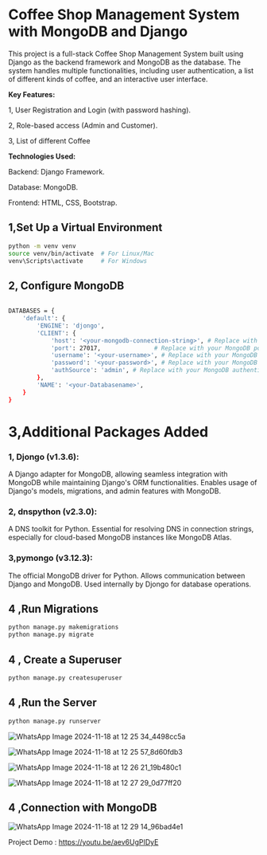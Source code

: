 
# Coffee Shop Management System with MongoDB and Django

This project is a full-stack Coffee Shop Management System built using Django as the backend framework and MongoDB as the database. The system handles multiple functionalities, including user authentication, a list of different kinds of coffee, and an interactive user interface.

**Key Features:**


1, User Registration and Login (with password hashing).

2, Role-based access (Admin and Customer).

3, List of different Coffee

**Technologies Used:**


Backend: Django Framework.

Database: MongoDB.

Frontend: HTML, CSS, Bootstrap.

##  1,Set Up a Virtual Environment



```bash
python -m venv venv
source venv/bin/activate  # For Linux/Mac
venv\Scripts\activate     # For Windows

```

##  2,  Configure MongoDB



```bash

DATABASES = {
    'default': {
        'ENGINE': 'djongo',
        'CLIENT': {
            'host': '<your-mongodb-connection-string>', # Replace with your MongoDB server address
            'port': 27017,               # Replace with your MongoDB port if different
            'username': '<your-username>', # Replace with your MongoDB username (optional)
            'password': '<your-password>', # Replace with your MongoDB password (optional)
            'authSource': 'admin', # Replace with your MongoDB authentication database (optional)
        },
        'NAME': '<your-Databasename>',
    }
}


```

# 3,Additional Packages Added

### 1, Djongo (v1.3.6):

A Django adapter for MongoDB, allowing seamless integration with MongoDB while maintaining Django's ORM functionalities.
Enables usage of Django's models, migrations, and admin features with MongoDB.

### 2, dnspython (v2.3.0):
A DNS toolkit for Python.
Essential for resolving DNS in connection strings, especially for cloud-based MongoDB instances like MongoDB Atlas.

### 3,pymongo (v3.12.3):
The official MongoDB driver for Python.
Allows communication between Django and MongoDB.
Used internally by Djongo for database operations.

##  4 ,Run Migrations


```bash
python manage.py makemigrations
python manage.py migrate


```

##  4 , Create a Superuser


```bash
python manage.py createsuperuser

```

##  4 ,Run the Server



```bash
python manage.py runserver


```

![WhatsApp Image 2024-11-18 at 12 25 34_4498cc5a](https://github.com/user-attachments/assets/dd83abe8-5c86-41c1-ba9f-aa3c11ee35a5)

![WhatsApp Image 2024-11-18 at 12 25 57_8d60fdb3](https://github.com/user-attachments/assets/759c94e7-d81f-4d56-942b-9ab9fd72406d)

![WhatsApp Image 2024-11-18 at 12 26 21_19b480c1](https://github.com/user-attachments/assets/837db3ea-620b-42d9-adb3-2a2b4a037cb5)

![WhatsApp Image 2024-11-18 at 12 27 29_0d77ff20](https://github.com/user-attachments/assets/84aaf7d9-91af-4005-8c20-5ac75add17af)

##  4 ,Connection with MongoDB


![WhatsApp Image 2024-11-18 at 12 29 14_96bad4e1](https://github.com/user-attachments/assets/0e027071-888a-4a4e-9d79-7d5d9c585727)


Project Demo : https://youtu.be/aev6UgPIDyE
